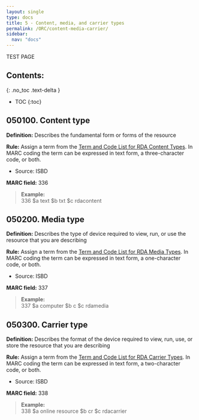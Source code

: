 ```yaml
---
layout: single
type: docs
title: 5 - Content, media, and carrier types
permalink: /ORC/content-media-carrier/
sidebar:
  nav: "docs"
---
```


TEST PAGE

## Contents:
{: .no_toc .text-delta }

- TOC
{:toc}

## 050100. Content type

**Definition:** Describes the fundamental form or forms of the resource

**Rule:** Assign a term from the [Term and Code List for RDA Content
Types](https://www.loc.gov/standards/valuelist/rdacontent.html). In MARC
coding the term can be expressed in text form, a three-character code,
or both.

-   Source: ISBD

**MARC field:** 336


>**Example:**  
>336 \$a text \$b txt \$c rdacontent


## 050200. Media type

**Definition:** Describes the type of device required to view, run, or
use the resource that you are describing

**Rule:** Assign a term from the [Term and Code List for RDA Media
Types](https://www.loc.gov/standards/valuelist/rdamedia.html). In MARC
coding the term can be expressed in text form, a one-character code, or
both.

-   Source: ISBD

**MARC field:** 337

>**Example:**  
>337 \$a computer \$b c \$c rdamedia

## 050300. Carrier type

**Definition:** Describes the format of the device required to view,
run, use, or store the resource that you are describing

**Rule:** Assign a term from the [Term and Code List for RDA Carrier
Types](https://www.loc.gov/standards/valuelist/rdacarrier.html). In MARC
coding the term can be expressed in text form, a two-character code, or
both.

-   Source: ISBD

**MARC field:** 338

>**Example:**  
>338 \$a online resource \$b cr \$c rdacarrier
